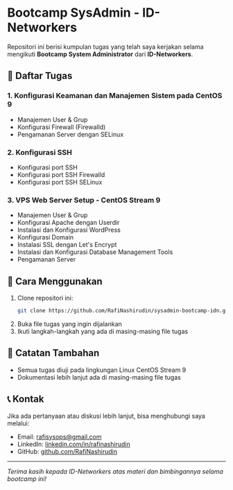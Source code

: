 # Bootcamp SysAdmin - ID-Networkers

Repositori ini berisi kumpulan tugas yang telah saya kerjakan selama mengikuti **Bootcamp System Administrator** dari **ID-Networkers**.

## 📌 Daftar Tugas

### 1. **Konfigurasi Keamanan dan Manajemen Sistem pada CentOS 9**

   - Manajemen User & Grup
   - Konfigurasi Firewall (Firewalld)
   - Pengamanan Server dengan SELinux

### 2. **Konfigurasi SSH**

   - Konfigurasi port SSH
   - Konfigurasi port SSH Firewalld
   - Konfigurasi port SSH SELinux
     
### 3. **VPS Web Server Setup - CentOS Stream 9**

   - Manajemen User & Grup 
   - Konfigurasi Apache dengan Userdir
   - Instalasi dan Konfigurasi WordPress
   - Konfigurasi Domain
   - Instalasi SSL dengan Let's Encrypt
   - Instalasi dan Konfigurasi Database Management Tools
   - Pengamanan Server

## 🚀 Cara Menggunakan

1. Clone repositori ini:
   ```bash
   git clone https://github.com/RafiNashirudin/sysadmin-bootcamp-idn.git
   ```
2. Buka file tugas yang ingin dijalankan
3. Ikuti langkah-langkah yang ada di masing-masing file tugas

## 🎯 Catatan Tambahan

- Semua tugas diuji pada lingkungan Linux CentOS Stream 9
- Dokumentasi lebih lanjut ada di masing-masing file tugas

## 📞 Kontak

Jika ada pertanyaan atau diskusi lebih lanjut, bisa menghubungi saya melalui:

- Email: rafisysops@gmail.com
- LinkedIn: [linkedin.com/in/rafinashirudin](https://linkedin.com/in/rafinashirudin)
- GitHub: [github.com/RafiNashirudin](https://github.com/RafiNashirudin)

---

_Terima kasih kepada ID-Networkers atas materi dan bimbingannya selama bootcamp ini!_
